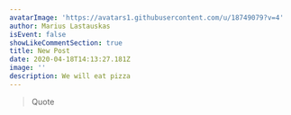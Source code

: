 ```yaml
---
avatarImage: 'https://avatars1.githubusercontent.com/u/18749079?v=4'
author: Marius Lastauskas
isEvent: false
showLikeCommentSection: true
title: New Post
date: 2020-04-18T14:13:27.181Z
image: ''
description: We will eat pizza
---
```

> Quote
